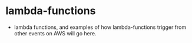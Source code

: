# lambda-functions

- lambda functions, and examples of how lambda-functions trigger from other events on AWS will go here.
